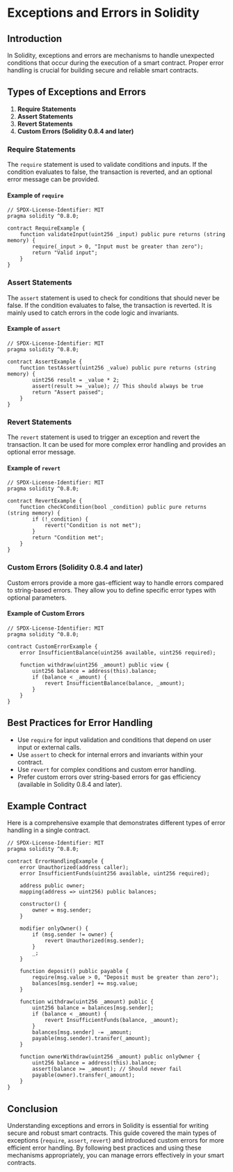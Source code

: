 # Exceptions and Errors in Solidity

## Introduction

In Solidity, exceptions and errors are mechanisms to handle unexpected conditions that occur during the execution of a smart contract. Proper error handling is crucial for building secure and reliable smart contracts.

## Types of Exceptions and Errors

1. **Require Statements**
2. **Assert Statements**
3. **Revert Statements**
4. **Custom Errors (Solidity 0.8.4 and later)**

### Require Statements

The `require` statement is used to validate conditions and inputs. If the condition evaluates to false, the transaction is reverted, and an optional error message can be provided.

#### Example of `require`

```solidity
// SPDX-License-Identifier: MIT
pragma solidity ^0.8.0;

contract RequireExample {
    function validateInput(uint256 _input) public pure returns (string memory) {
        require(_input > 0, "Input must be greater than zero");
        return "Valid input";
    }
}
```

### Assert Statements

The `assert` statement is used to check for conditions that should never be false. If the condition evaluates to false, the transaction is reverted. It is mainly used to catch errors in the code logic and invariants.

#### Example of `assert`

```solidity
// SPDX-License-Identifier: MIT
pragma solidity ^0.8.0;

contract AssertExample {
    function testAssert(uint256 _value) public pure returns (string memory) {
        uint256 result = _value * 2;
        assert(result >= _value); // This should always be true
        return "Assert passed";
    }
}
```

### Revert Statements

The `revert` statement is used to trigger an exception and revert the transaction. It can be used for more complex error handling and provides an optional error message.

#### Example of `revert`

```solidity
// SPDX-License-Identifier: MIT
pragma solidity ^0.8.0;

contract RevertExample {
    function checkCondition(bool _condition) public pure returns (string memory) {
        if (!_condition) {
            revert("Condition is not met");
        }
        return "Condition met";
    }
}
```

### Custom Errors (Solidity 0.8.4 and later)

Custom errors provide a more gas-efficient way to handle errors compared to string-based errors. They allow you to define specific error types with optional parameters.

#### Example of Custom Errors

```
// SPDX-License-Identifier: MIT
pragma solidity ^0.8.0;

contract CustomErrorExample {
    error InsufficientBalance(uint256 available, uint256 required);

    function withdraw(uint256 _amount) public view {
        uint256 balance = address(this).balance;
        if (balance < _amount) {
            revert InsufficientBalance(balance, _amount);
        }
    }
}
```

## Best Practices for Error Handling

- Use `require` for input validation and conditions that depend on user input or external calls.
- Use `assert` to check for internal errors and invariants within your contract.
- Use `revert` for complex conditions and custom error handling.
- Prefer custom errors over string-based errors for gas efficiency (available in Solidity 0.8.4 and later).

## Example Contract

Here is a comprehensive example that demonstrates different types of error handling in a single contract.

```
// SPDX-License-Identifier: MIT
pragma solidity ^0.8.0;

contract ErrorHandlingExample {
    error Unauthorized(address caller);
    error InsufficientFunds(uint256 available, uint256 required);

    address public owner;
    mapping(address => uint256) public balances;

    constructor() {
        owner = msg.sender;
    }

    modifier onlyOwner() {
        if (msg.sender != owner) {
            revert Unauthorized(msg.sender);
        }
        _;
    }

    function deposit() public payable {
        require(msg.value > 0, "Deposit must be greater than zero");
        balances[msg.sender] += msg.value;
    }

    function withdraw(uint256 _amount) public {
        uint256 balance = balances[msg.sender];
        if (balance < _amount) {
            revert InsufficientFunds(balance, _amount);
        }
        balances[msg.sender] -= _amount;
        payable(msg.sender).transfer(_amount);
    }

    function ownerWithdraw(uint256 _amount) public onlyOwner {
        uint256 balance = address(this).balance;
        assert(balance >= _amount); // Should never fail
        payable(owner).transfer(_amount);
    }
}
```

## Conclusion

Understanding exceptions and errors in Solidity is essential for writing secure and robust smart contracts. This guide covered the main types of exceptions (`require`, `assert`, `revert`) and introduced custom errors for more efficient error handling. By following best practices and using these mechanisms appropriately, you can manage errors effectively in your smart contracts.
